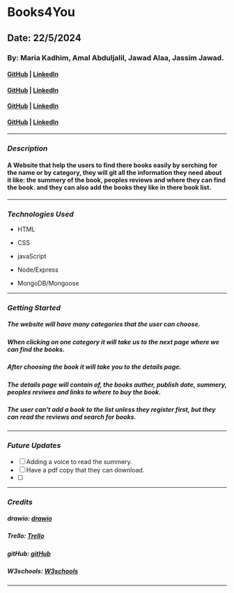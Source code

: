 # Books4You

## Date: 22/5/2024

### By: Maria Kadhim, Amal Abduljalil, Jawad Alaa, Jassim Jawad.

#### [GitHub](https://github.com/MariiaaKadhim) | [LinkedIn](https://www.linkedin.com/in/maria-kadhim-1a38852b5?utm_source=share&utm_campaign=share_via&utm_content=profile&utm_medium=ios_app)

#### [GitHub](https://github.com/Amal229) | [LinkedIn](https://www.linkedin.com/in/amal-abduljalil-9225502bb/)

#### [GitHub](https://github.com/jasimSalman) | [LinkedIn]()

#### [GitHub](https://github.com/jawadbri) | [LinkedIn](https://www.linkedin.com/in/jawadalberri/)

---

### **_Description_**

#### A Website that help the users to find there books easily by serching for the name or by category, they will git all the information they need about it like: the summery of the book, peoples reviews and where they can find the book. and they can also add the books they like in there book list.

---

### **_Technologies Used_**

- HTML
- CSS
- javaScript

- Node/Express
- MongoDB/Mongoose

---

### **_Getting Started_**

##### The website will have many categories that the user can choose.

##### When clicking on one category it will take us to the next page where we can find the books.

##### After choosing the book it will take you to the details page.

##### The details page will contain of, the books auther, publish date, summery, peoples reviwes and links to where to buy the book.

##### The user can't add a book to the list unless they register first, but they can read the reviews and search for books.

---

### **_Future Updates_**

- [ ] Adding a voice to read the summery.
- [ ] Have a pdf copy that they can download.
- [ ]

---

### **_Credits_**

##### drawio: [drawio](https://app.diagrams.net/#)

##### Trello: [Trello](https://trello.com/u/mariakadhim/boards)

##### gitHub: [gitHub](https://github.com/SEI-09-Bahrain/class_wiki?tab=readme-ov-file)

##### W3schools: [W3schools](https://www.w3schools.com/)

---
